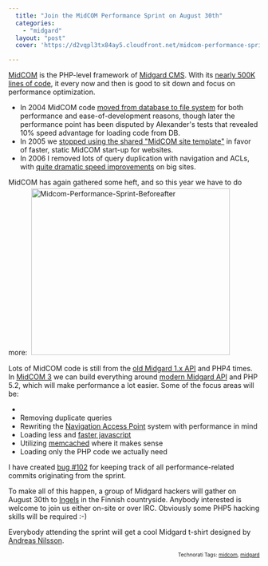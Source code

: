 ```yaml
---
  title: "Join the MidCOM Performance Sprint on August 30th"
  categories: 
    - "midgard"
  layout: "post"
  cover: 'https://d2vqpl3tx84ay5.cloudfront.net/midcom-performance-sprint-beforeafter.jpg'

---
```

<a href="http://www.midgard-project.org/documentation/midcom/">MidCOM</a> is the PHP-level framework of <a href="http://www.midgard-project.org/">Midgard CMS</a>. With its <a href="http://www.ohloh.net/projects/3309?p=Midgard">nearly 500K lines of code</a>, it every now and then is good to sit down and focus on performance optimization.

<ul><li>In 2004 MidCOM code <a href="http://bergie.iki.fi/blog/2004-09-08-001/">moved from database to file system</a> for both performance and ease-of-development reasons, though later the performance point has been disputed by Alexander's tests that revealed 10% speed advantage for loading code from DB.</li><li>In 2005 we <a href="http://bergie.iki.fi/blog/performance-tips-for-midcom-2-5/">stopped using the shared "MidCOM site template"</a> in favor of faster, static MidCOM start-up for websites.</li><li>In 2006 I removed lots of query duplication with navigation and ACLs, with <a href="http://bergie.iki.fi/blog/optimizing-the-latest-midcom/">quite dramatic speed improvements</a> on big sites.</li></ul>MidCOM has again gathered some heft, and so this year we have to do more:


<img src="https://d2vqpl3tx84ay5.cloudfront.net/midcom-performance-sprint-beforeafter.jpg" height="334" width="398" border="0" hspace="4" vspace="4" alt="Midcom-Performance-Sprint-Beforeafter" />

Lots of MidCOM code is still from the <a href="http://www.midgard-project.org/documentation/reference/#9f42c2021f0b0efedacd0ae9d6801c5c">old Midgard 1.x API</a> and PHP4 times. In <a href="http://trac.midgard-project.org/query?status=new&amp;status=assigned&amp;status=reopened&amp;milestone=MidCOM+3.0">MidCOM 3</a> we can build everything around <a href="http://www.midgard-project.org/documentation/reference/#3855e6325f5459c1d4f3b9863bc7debe">modern Midgard API</a> and PHP 5.2, which will make performance a lot easier. Some of the focus areas will be:

<ul><li></li><li>Removing duplicate queries</li><li>Rewriting the <a href="http://www.midgard-project.org/documentation/concepts-midcom-specs-subsystems-nap/">Navigation Access Point</a> system with performance in mind</li><li>Loading less and <a href="http://trac.midgard-project.org/ticket/23">faster javascript</a></li><li>Utilizing <a href="http://en.wikipedia.org/wiki/Memcached">memcached</a> where it makes sense</li><li>Loading only the PHP code we actually need</li></ul>I have created <a href="http://trac.midgard-project.org/ticket/102">bug #102</a> for keeping track of all performance-related commits originating from the sprint.

To make all of this happen, a group of Midgard hackers will gather on August 30th to <a href="http://beta.plazes.com/plazes/39685">Ingels</a> in the Finnish countryside. Anybody interested is welcome to join us either on-site or over IRC. Obviously some PHP5 hacking skills will be required :-)

Everybody attending the sprint will get a cool Midgard t-shirt designed by <a href="http://www.andreasn.se/">Andreas Nilsson</a>.

<p style="text-align:right;font-size:10px;">Technorati Tags: <a href="http://www.technorati.com/tag/midcom" rel="tag">midcom</a>, <a href="http://www.technorati.com/tag/midgard" rel="tag">midgard</a></p>
